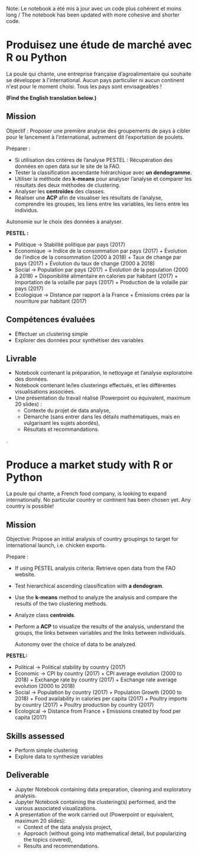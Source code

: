 Note: Le notebook a été mis à jour avec un code plus cohérent et moins long / The notebook has been updated with more cohesive and shorter code.

# Produisez une étude de marché avec R ou Python

La poule qui chante, une entreprise française d’agroalimentaire qui souhaite se développer à l'international. Aucun pays particulier ni aucun continent n'est pour le moment choisi. Tous les pays sont envisageables !

**(Find the English translation below.)**

## Mission

Objectif : Proposer une première analyse des groupements de pays à cibler pour le lancement à l’international, autrement dit l’exportation de poulets.

Préparer :
* Si utilisation des critères de l’analyse PESTEL : Récupération des données en open data sur le site de la FAO.
* Tester la classification ascendante hiérarchique avec **un dendogramme.**
* Utiliser la méthode des **k-means** pour analyser l’analyse et comparer les résultats des deux méthodes de clustering.
* Analyser les **centroïdes** des classes.
* Réaliser une **ACP** afin de visualiser les résultats de l’analyse, comprendre les groupes, les liens entre les variables, les liens entre les individus.

Autonomie sur le choix des données à analyser.

**PESTEL :**
* Politique → Stabilité politique par pays (2017)
* Economique → Indice de la consommation par pays (2017) + Évolution de l’indice de la consommation (2000 à 2018) + Taux de change par pays (2017) + Évolution du taux de change (2000 à 2018)
* Social → Population par pays (2017) + Évolution de la population (2000 à 2018) + Disponibilité alimentaire en calories par habitant (2017) + Importation de la volaille par pays (2017) + Production de la volaille par pays (2017)
* Ecologique → Distance par rapport à la France + Émissions crées par la nourriture par habitant (2017)

## Compétences évaluées

* Effectuer un clustering simple
* Explorer des données pour synthétiser des variables

## Livrable

* Notebook contenant la préparation, le nettoyage et l’analyse exploratoire des données.
* Notebook contenant le/les clusterings effectués, et les différentes visualisations associées.
* Une présentation du travail réalisé (Powerpoint ou équivalent, maximum 20 slides) :
    - Contexte du projet de data analyse,
    - Démarche (sans entrer dans les détails mathématiques, mais en vulgarisant les sujets abordés),
    - Résultats et recommandations.

.


# Produce a market study with R or Python

La poule qui chante, a French food company, is looking to expand internationally. No particular country or continent has been chosen yet. Any country is possible!

## Mission

Objective: Propose an initial analysis of country groupings to target for international launch, i.e. chicken exports.

Prepare :
* If using PESTEL analysis criteria: Retrieve open data from the FAO website.
* Test hierarchical ascending classification with **a dendogram**.
* Use the **k-means** method to analyze the analysis and compare the results of the two clustering methods.
* Analyze class **centroids**.
* Perform a **ACP** to visualize the results of the analysis, understand the groups, the links between variables and the links between individuals.

  Autonomy over the choice of data to be analyzed.

**PESTEL:**
* Political → Political stability by country (2017)
* Economic → CPI by country (2017) + CPI average evolution (2000 to 2018) + Exchange rate by country (2017) + Exchange rate average evolution (2000 to 2018)
* Social → Population by country (2017) + Population Growth (2000 to 2018) + Food availability in calories per capita (2017) + Poultry imports by country (2017) + Poultry production by country (2017)
* Ecological → Distance from France + Emissions created by food per capita (2017)

## Skills assessed

* Perform simple clustering
* Explore data to synthesize variables
  
## Deliverable

* Jupyter Notebook containing data preparation, cleaning and exploratory analysis.
* Jupyter Notebook containing the clustering(s) performed, and the various associated visualizations.
* A presentation of the work carried out (Powerpoint or equivalent, maximum 20 slides):
    - Context of the data analysis project,
    - Approach (without going into mathematical detail, but popularizing the topics covered),
    - Results and recommendations.
